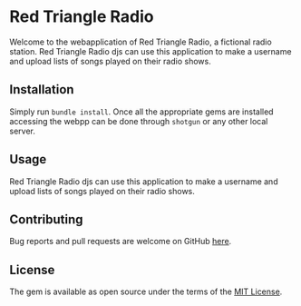 
# Red Triangle Radio
Welcome to the webapplication of Red Triangle Radio, a fictional radio station. Red Triangle Radio djs can use this application to make a username and upload lists of songs played on their radio shows.

## Installation
Simply run `bundle install`.
Once all the appropriate gems are installed accessing the webpp can be done through `shotgun` or any other local server.

## Usage
Red Triangle Radio djs can use this application to make a username and upload lists of songs played on their radio shows.



## Contributing
Bug reports and pull requests are welcome on GitHub [here](https://github.com/andresanunezt/radioshows/pulls).

## License

The gem is available as open source under the terms of the [MIT License](https://opensource.org/licenses/MIT).

